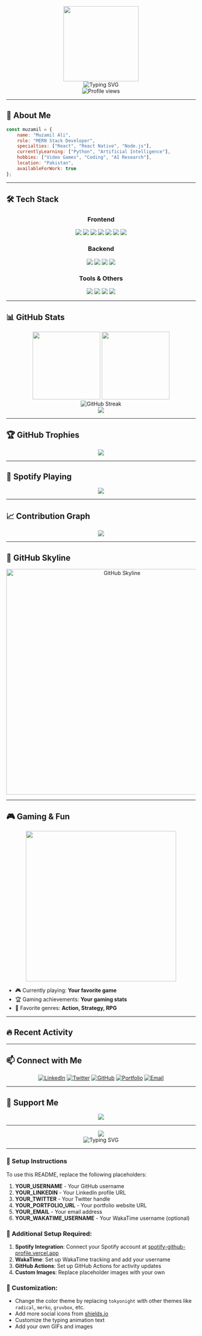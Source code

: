 <div align="center">
  <img height="200" src="https://i.imgur.com/dBaSKWF.gif" />
</div>

<div align="center">
  <img src="https://readme-typing-svg.herokuapp.com?font=Fira+Code&pause=1000&color=36BCF7&center=true&vCenter=true&width=435&lines=Hi+there!+I'm+Muzamil+Ali+%F0%9F%91%8B;MERN+Stack+Developer;React+%26+React+Native+Enthusiast;Python+%26+AI+Explorer;Video+Game+Lover+%F0%9F%8E%AE" alt="Typing SVG" />
</div>

<div align="center">
  <img src="https://komarev.com/ghpvc/?username=YOUR_USERNAME&label=Profile%20views&color=0e75b6&style=flat" alt="Profile views" />
</div>

---

## 🚀 About Me

```javascript
const muzamil = {
    name: "Muzamil Ali",
    role: "MERN Stack Developer",
    specialties: ["React", "React Native", "Node.js"],
    currentlyLearning: ["Python", "Artificial Intelligence"],
    hobbies: ["Video Games", "Coding", "AI Research"],
    location: "Pakistan",
    availableForWork: true
};
```

---

## 🛠️ Tech Stack

<div align="center">
  
### Frontend
<img src="https://img.shields.io/badge/React-20232A?style=for-the-badge&logo=react&logoColor=61DAFB" />
<img src="https://img.shields.io/badge/React_Native-20232A?style=for-the-badge&logo=react&logoColor=61DAFB" />
<img src="https://img.shields.io/badge/JavaScript-F7DF1E?style=for-the-badge&logo=javascript&logoColor=black" />
<img src="https://img.shields.io/badge/TypeScript-007ACC?style=for-the-badge&logo=typescript&logoColor=white" />
<img src="https://img.shields.io/badge/HTML5-E34F26?style=for-the-badge&logo=html5&logoColor=white" />
<img src="https://img.shields.io/badge/CSS3-1572B6?style=for-the-badge&logo=css3&logoColor=white" />
<img src="https://img.shields.io/badge/Tailwind_CSS-38B2AC?style=for-the-badge&logo=tailwind-css&logoColor=white" />

### Backend
<img src="https://img.shields.io/badge/Node.js-43853D?style=for-the-badge&logo=node.js&logoColor=white" />
<img src="https://img.shields.io/badge/Express.js-404D59?style=for-the-badge" />
<img src="https://img.shields.io/badge/MongoDB-4EA94B?style=for-the-badge&logo=mongodb&logoColor=white" />
<img src="https://img.shields.io/badge/Python-3776AB?style=for-the-badge&logo=python&logoColor=white" />

### Tools & Others
<img src="https://img.shields.io/badge/Git-F05032?style=for-the-badge&logo=git&logoColor=white" />
<img src="https://img.shields.io/badge/GitHub-100000?style=for-the-badge&logo=github&logoColor=white" />
<img src="https://img.shields.io/badge/VS_Code-0078D4?style=for-the-badge&logo=visual%20studio%20code&logoColor=white" />
<img src="https://img.shields.io/badge/Postman-FF6C37?style=for-the-badge&logo=postman&logoColor=white" />

</div>

---

## 📊 GitHub Stats

<div align="center">
  <img height="180em" src="https://github-readme-stats.vercel.app/api?username=YOUR_USERNAME&show_icons=true&theme=tokyonight&include_all_commits=true&count_private=true"/>
  <img height="180em" src="https://github-readme-stats.vercel.app/api/top-langs/?username=YOUR_USERNAME&layout=compact&langs_count=7&theme=tokyonight"/>
</div>

<div align="center">
  <img src="https://github-readme-streak-stats.herokuapp.com/?user=YOUR_USERNAME&theme=tokyonight" alt="GitHub Streak" />
</div>

<div align="center">
  <img src="https://github-readme-activity-graph.vercel.app/graph?username=YOUR_USERNAME&theme=tokyo-night&bg_color=1a1b27&color=70a5fd&line=bf91f3&point=38bdae&area=true&hide_border=true" />
</div>

---

## 🏆 GitHub Trophies

<div align="center">
  <img src="https://github-profile-trophy.vercel.app/?username=YOUR_USERNAME&theme=tokyonight&no-frame=false&no-bg=false&margin-w=4&row=1" />
</div>

---

## 🎵 Spotify Playing

<div align="center">
  <img src="https://spotify-github-profile.vercel.app/api/spotify?background_color=0d1117&border_color=ffffff" />
</div>

---

## 📈 Contribution Graph

<div align="center">
  <img src="https://github-readme-stats.vercel.app/api/wakatime?username=YOUR_WAKATIME_USERNAME&theme=tokyonight" />
</div>

---

## 🌟 GitHub Skyline

<div align="center">
  <a href="https://skyline.github.com/YOUR_USERNAME/2024">
    <img src="https://i.imgur.com/V4bZsOZ.png" width="600" alt="GitHub Skyline"/>
  </a>
</div>

---

## 🎮 Gaming & Fun

<div align="center">
  <img src="https://media.giphy.com/media/SWoSkN6DxTszqIKEqv/giphy.gif" width="400" />
</div>

- 🎮 Currently playing: **Your favorite game**
- 🏆 Gaming achievements: **Your gaming stats**
- 🎯 Favorite genres: **Action, Strategy, RPG**

---

## 🔥 Recent Activity

<!--START_SECTION:activity-->
<!--END_SECTION:activity-->

---

## 📫 Connect with Me

<div align="center">
  
[![LinkedIn](https://img.shields.io/badge/LinkedIn-0077B5?style=for-the-badge&logo=linkedin&logoColor=white)](https://linkedin.com/in/YOUR_LINKEDIN)
[![Twitter](https://img.shields.io/badge/Twitter-1DA1F2?style=for-the-badge&logo=twitter&logoColor=white)](https://twitter.com/YOUR_TWITTER)
[![GitHub](https://img.shields.io/badge/GitHub-100000?style=for-the-badge&logo=github&logoColor=white)](https://github.com/YOUR_USERNAME)
[![Portfolio](https://img.shields.io/badge/Portfolio-FF5722?style=for-the-badge&logo=web&logoColor=white)](https://YOUR_PORTFOLIO_URL)
[![Email](https://img.shields.io/badge/Email-D14836?style=for-the-badge&logo=gmail&logoColor=white)](mailto:YOUR_EMAIL)

</div>

---

## 💝 Support Me

<div align="center">
  <a href="https://www.buymeacoffee.com/YOUR_USERNAME">
    <img src="https://img.shields.io/badge/Buy_Me_A_Coffee-FFDD00?style=for-the-badge&logo=buy-me-a-coffee&logoColor=black" />
  </a>
</div>

---

<div align="center">
  <img src="https://capsule-render.vercel.app/api?type=waving&color=gradient&height=100&section=footer" />
</div>

<div align="center">
  <img src="https://readme-typing-svg.herokuapp.com?font=Fira+Code&pause=1000&color=36BCF7&center=true&vCenter=true&width=435&lines=Thanks+for+visiting!+Have+a+great+day!+%F0%9F%98%84" alt="Typing SVG" />
</div>

---

### 📝 Setup Instructions

To use this README, replace the following placeholders:

1. **YOUR_USERNAME** - Your GitHub username
2. **YOUR_LINKEDIN** - Your LinkedIn profile URL
3. **YOUR_TWITTER** - Your Twitter handle
4. **YOUR_PORTFOLIO_URL** - Your portfolio website URL
5. **YOUR_EMAIL** - Your email address
6. **YOUR_WAKATIME_USERNAME** - Your WakaTime username (optional)

### 🔧 Additional Setup Required:

1. **Spotify Integration**: Connect your Spotify account at [spotify-github-profile.vercel.app](https://spotify-github-profile.vercel.app)
2. **WakaTime**: Set up WakaTime tracking and add your username
3. **GitHub Actions**: Set up GitHub Actions for activity updates
4. **Custom Images**: Replace placeholder images with your own

### 🎨 Customization:

- Change the color theme by replacing `tokyonight` with other themes like `radical`, `merko`, `gruvbox`, etc.
- Add more social icons from [shields.io](https://shields.io)
- Customize the typing animation text
- Add your own GIFs and images
